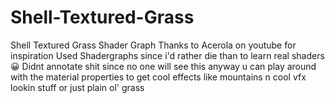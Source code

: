 # Shell-Textured-Grass
Shell Textured Grass Shader Graph
Thanks to Acerola on youtube for inspiration
Used Shadergraphs since i'd rather die than to learn real shaders 😀
Didnt annotate shit since no one will see this anyway
u can play around with the material properties to get cool effects like mountains n cool vfx lookin stuff or just plain ol' grass
